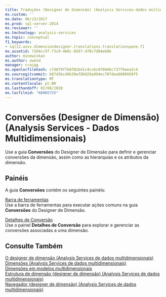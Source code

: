 ```yaml
---
title: Traduções (Designer de dimensão) (Analysis Services-dados multidimensionais) | Microsoft Docs
ms.custom: ''
ms.date: 06/13/2017
ms.prod: sql-server-2014
ms.reviewer: ''
ms.technology: analysis-services
ms.topic: conceptual
f1_keywords:
- sql12.asvs.dimensiondesigner.translations.translationspane.f1
ms.assetid: 7104cc5f-f3c9-468c-8567-d78c7d84e60b
author: minewiskan
ms.author: owend
manager: craigg
ms.openlocfilehash: c7d879ffb8f02b41c4cc6c070946c737f9aea2c4
ms.sourcegitcommit: b87d36c46b39af8b929ad94ec707dee8800950f5
ms.translationtype: MT
ms.contentlocale: pt-BR
ms.lasthandoff: 02/08/2020
ms.locfileid: "66065725"
---
```

# <a name="translations-dimension-designer-analysis-services---multidimensional-data"></a>Conversões (Designer de Dimensão) (Analysis Services - Dados Multidimensionais)
  Use a guia **Conversões** do Designer de Dimensão para definir e gerenciar conversões da dimensão, assim como as hierarquias e os atributos da dimensão.  
  
## <a name="panes"></a>Painéis  
 A guia **Conversões** contém os seguintes painéis:  
  
 [Barra de ferramentas](toolbar-translations-dimension-designer-analysis-services-multidimensional-data.md)  
 Use a barra de ferramentas para executar ações comuns na guia **Conversões** do Designer de Dimensão.  
  
 [Detalhes de Conversão](translation-details-dimension-designer-analysis-services-multidimensional-data.md)  
 Use o painel **Detalhes de Conversão** para explorar e gerenciar as conversões associadas a uma dimensão.  
  
## <a name="see-also"></a>Consulte Também  
 [O designer de dimensão &#40;Analysis Services de dados multidimensionais&#41;](dimension-designer-analysis-services-multidimensional-data.md)   
 [Dimensões &#40;Analysis Services de dados multidimensionais&#41;](multidimensional-models-olap-logical-dimension-objects/dimensions-analysis-services-multidimensional-data.md)   
 [Dimensões em modelos multidimensionais](multidimensional-models/dimensions-in-multidimensional-models.md)   
 [Estrutura de dimensão &#40;designer de dimensão&#41; &#40;Analysis Services de dados multidimensionais&#41;](dimension-structure-dimension-designer-analysis-services-multidimensional-data.md)   
 [Navegador &#40;designer de dimensão&#41; &#40;Analysis Services de dados multidimensionais&#41;](browser-dimension-designer-analysis-services-multidimensional-data.md)  
  
  
